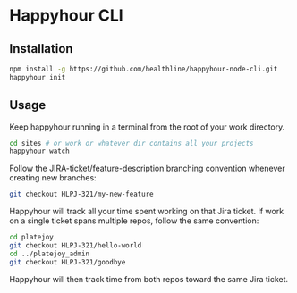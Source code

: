 # Happyhour CLI

## Installation

```bash
npm install -g https://github.com/healthline/happyhour-node-cli.git
happyhour init
```

## Usage

Keep happyhour running in a terminal from the root of your work directory.

```bash
cd sites # or work or whatever dir contains all your projects
happyhour watch
```

Follow the JIRA-ticket/feature-description branching convention whenever creating new branches:

```bash
git checkout HLPJ-321/my-new-feature
```

Happyhour will track all your time spent working on that Jira ticket. If work on a single ticket spans multiple repos, follow the same convention:

```bash
cd platejoy
git checkout HLPJ-321/hello-world
cd ../platejoy_admin
git checkout HLPJ-321/goodbye
```

Happyhour will then track time from both repos toward the same Jira ticket.
